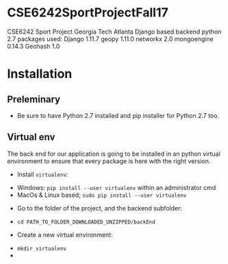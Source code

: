 # CSE6242SportProjectFall17

CSE6242 Sport Project Georgia Tech Atlanta Django based backend python 2.7
packages used: Django 1.11.7 geopy 1.11.0 networkx 2.0 mongoengine 0.14.3
Geohash 1.0

# Installation

## Preleminary

* Be sure to have Python 2.7 installed and pip installer for Python 2.7 too.

## Virtual env

The back end for our application is going to be installed in an python virtual
environment to ensure that every package is here with the right version.

* Install `virtualenv`:

- Windows: `pip install --user virtualenv` within an administrator cmd
- MacOs & Linux based; `sudo pip install --user virtualenv`

* Go to the folder of the project, and the backend subfolder:

- `cd PATH_TO_FOLDER_DOWNLOADED_UNZIPPED/backEnd`

* Create a new virtual environment:

- `mkdir virtualenv`
-
